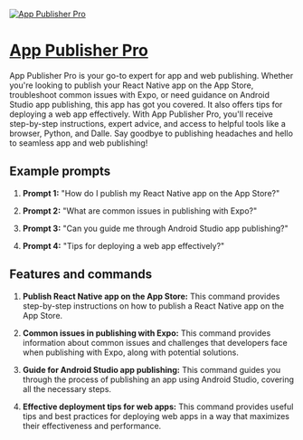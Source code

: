 [![App Publisher Pro](https://files.oaiusercontent.com/file-XO7dnatsnbJVYgpxjlFHzrjS?se=2123-10-17T13%3A42%3A10Z&sp=r&sv=2021-08-06&sr=b&rscc=max-age%3D31536000%2C%20immutable&rscd=attachment%3B%20filename%3Dd2f57300-07d2-441a-b135-a98e3d7bee84.png&sig=a%2BS4whnqFZg2/c35AsFItki5YvRgXXPv1d9qE12KSF4%3D)](https://chat.openai.com/g/g-cbwAIOBiN-app-publisher-pro)

# [App Publisher Pro](https://chat.openai.com/g/g-cbwAIOBiN-app-publisher-pro)

App Publisher Pro is your go-to expert for app and web publishing. Whether you're looking to publish your React Native app on the App Store, troubleshoot common issues with Expo, or need guidance on Android Studio app publishing, this app has got you covered. It also offers tips for deploying a web app effectively. With App Publisher Pro, you'll receive step-by-step instructions, expert advice, and access to helpful tools like a browser, Python, and Dalle. Say goodbye to publishing headaches and hello to seamless app and web publishing!

## Example prompts

1. **Prompt 1:** "How do I publish my React Native app on the App Store?"

2. **Prompt 2:** "What are common issues in publishing with Expo?"

3. **Prompt 3:** "Can you guide me through Android Studio app publishing?"

4. **Prompt 4:** "Tips for deploying a web app effectively?"

## Features and commands

1. **Publish React Native app on the App Store:** This command provides step-by-step instructions on how to publish a React Native app on the App Store.

2. **Common issues in publishing with Expo:** This command provides information about common issues and challenges that developers face when publishing with Expo, along with potential solutions.

3. **Guide for Android Studio app publishing:** This command guides you through the process of publishing an app using Android Studio, covering all the necessary steps.

4. **Effective deployment tips for web apps:** This command provides useful tips and best practices for deploying web apps in a way that maximizes their effectiveness and performance.